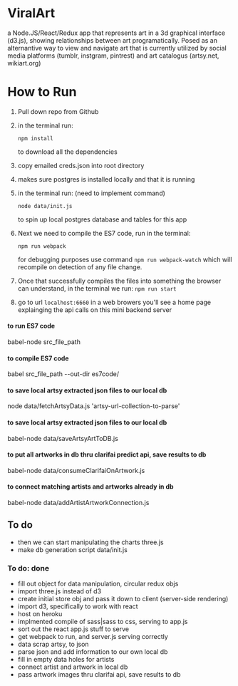 # ViralArt
a Node.JS/React/Redux app that represents art in a 3d graphical interface (d3.js), showing relationships between art programatically. Posed as an alternantive way to view and navigate art that is currently utilized by social media platforms (tumblr, instgram, pintrest) and art catalogus (artsy.net, wikiart.org)

# How to Run
1. Pull down repo from Github
2. in the terminal run:
	```
	npm install
	```

	to download all the dependencies
3. copy emailed creds.json into root directory
4. makes sure postgres is installed locally and that it is running
5. in the terminal run:  (need to implement command)
	```
	node data/init.js
	```
	to spin up local postgres database and tables for this app
6. Next we need to compile the ES7 code, run in the terminal:
	```
	npm run webpack
	```
	for debugging purposes use command ``` npm run webpack-watch ```
	which will recompile on detection of any file change.
7. Once that successfully compiles the files into something the browser can understand, in the terminal we run: ``` npm run start ``` 

8. go to url `localhost:6660` in a web browers you'll see a home page explainging the api calls on this mini backend server



#### to run ES7 code
babel-node src_file_path

#### to compile ES7 code
babel src_file_path --out-dir es7code/

#### to save local artsy extracted json files to our local db
node data/fetchArtsyData.js 'artsy-url-collection-to-parse'

#### to save local artsy extracted json files to our local db
babel-node data/saveArtsyArtToDB.js

#### to put all artworks in db thru clarifai predict api, save results to db
babel-node data/consumeClarifaiOnArtwork.js

#### to connect matching artists and artworks already in db
babel-node data/addArtistArtworkConnection.js


## To do
- then we can start manipulating the charts three.js
- make db generation script data/init.js

### To do: done
- fill out object for data manipulation, circular redux objs
- import three.js instead of d3
- create initial store obj and pass it down to client (server-side rendering)
- import d3, specifically to work with react
- host on heroku
- implmented compile of sass|sass to css, serving to app.js
- sort out the react app.js stuff to serve
- get webpack to run, and server.js serving correctly
- data scrap artsy, to json
- parse json and add information to our own local db
- fill in empty data holes for artists
- connect artist and artwork in local db
- pass artwork images thru clarifai api, save results to db